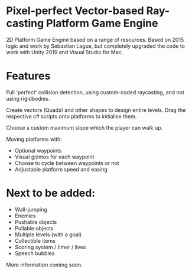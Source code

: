 # Pixel-perfect Vector-based Ray-casting Platform Game Engine
2D Platform Game Engine based on a range of resources. Based on 2015 logic and work by Sebastian Lague, but completely upgraded the code to work with Unity 2019 and Visual Studio for Mac.

# Features
Full 'perfect' collision detection, using custom-coded raycasting, and not using rigidbodies.

Create vectors (Quads) and other shapes to design entire levels. Drag the respective c# scripts onto platforms to initialise them.

Choose a custom maximum slope which the player can walk up.

Moving platforms with:
- Optional waypoints
- Visual gizmos for each waypoint
- Choose to cycle between waypoints or not
- Adjustable platform speed and easing


# Next to be added:
- Wall-jumping
- Enemies
- Pushable objects
- Pullable objects
- Multiple levels (with a goal)
- Collectible items
- Scoring system / timer / lives
- Speech bubbles

More information coming soon.
